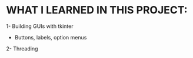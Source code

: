 # WHAT I LEARNED IN THIS PROJECT:
1- Building GUIs with tkinter
  - Buttons, labels, option menus

2- Threading
